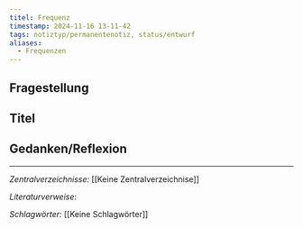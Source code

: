 ```yaml
---
titel: Frequenz
timestamp: 2024-11-16 13-11-42
tags: notiztyp/permanentenotiz, status/entwurf
aliases:
  - Frequenzen
---
```


## Fragestellung

## Titel

## Gedanken/Reflexion

---
*Zentralverzeichnisse:*
[[Keine Zentralverzeichnise]]

*Literaturverweise:*

*Schlagwörter:*
[[Keine Schlagwörter]]
